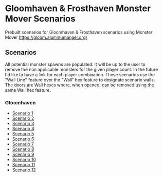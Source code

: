 # Gloomhaven & Frosthaven Monster Mover Scenarios

Prebuilt scenarios for Gloomhaven &amp; Frosthaven scenarios using Monster Mover <https://gloom.aluminumangel.org/>

## Scenarios

All potential monster spawns are populated. It will be up to the user to remove the non applicable monsters for the given player count. In the future I'd like to have a link for each player combination.
These scenarios use the "Wall Line" feature over the "Wall" hex feature to designate scenario walls. The doors are Wall hexes where, when opened, can be removed using the same Wall hex feature.

### Gloomhaven

* [Scenario 1](https://gloom.aluminumangel.org/UUgFpFqgi06BAmiABmiABmiALAEYgAQMgAEwAAaAKwG4BIAByBKAAUjBABgELgOgABqgARqgARLgECBQgDAAmQEwAGkYBzAADdCAkYBRAA3wGQAHFAhjABqgARrgIQagARqgAfICYIAmgQRhDGHAgIEw7gLggAhhgCAYEgBjAPICYIAsgQphHEADNGA0QAM0QAM0YPwFwAEdwhiAPAEYgAZogAZowHg)
* [Scenario 2](https://gloom.aluminumangel.org/UUgFplogjlWAAmiAbgE4oAA0gGoA8gRgABJIABGAWwE4DBoDkCcAAxgNGAkYBRi_AlAADzEADZAnAGcwANkBUAAN0AAN0ACvQAHAADRAAzRAAzRAPgAMQAIGwCAwChgADGEADAA3ATAADRgN0AANkQsQBdAADRgN8BsAA5AKEAjcCEABNMALBsAAGAAGoAEaIDcABiAlCqABGqABGiIF7gNgABJgANLgBO4DYAASYACS4ARuBGAAIwHjCAYwEjBuBGAA3mAAHg)
* [Scenario 3](https://gloom.aluminumangel.org/UQgEpFoglIGAAmiABkiBAmiABsgQgCMYgAQ4wQAwANkBMAAJGBQOYBCS4EIATjAADEACHGAQjAHIDoABaIAUOIABaIAEKID_ACiABniIAWiABmiAhxiABsgNgAFIEIChAeAACqABGqABsgLgCANgMAwAA_AGNwEwQJFAhTAgEAEYAAaDYAAYgKwAOCBBGBAIBsAgAQNh3ATAAE0CEcKAgDAAHEYKBoAByAqAIwyAwTAADMACNEADNMBPAAxAAzRgJECBNEADNEACFMCHABTAQwxAAyRAATzEADRAdgAMQBIcwAAkwYUAHALAADAACXCAQWEAsgNgABIwCBzAAKRgALgQgAFogAZ4gQFogAZ4)
* [Scenario 4](https://gloom.aluminumangel.org/UUgFpFrgjVaAAmiABmiATAE4IgEUA5AlAAOQGIQI0FwKwAEGwCBUA5AlAAOQgAEwCFwKwABGAhRAY_wJQAE8xAA0QAM0QAM0QIYADEAKBsEgGAAuBOAIg2AQjAHIEIABSIACjAZowGiABowEuBCAgxiAJCiAhxiABsgPgNMYgBQ4gwHIDYAjGIAEOA4IAAYgNwAGIAkOYABSMAgGgNsAGMBowGiAFzgFBAOQJQADkICBAcCVAAxAagAMAJcCMAAN0AAN8A)
* [Scenario 5](https://gloom.aluminumangel.org/UUgFplqAjlSAAmiAJCiABsgRgBMYgBQ4gQHID4ABSIEBSIATDAA3AjAAKRgD8IRxIwCDkoABBcGdAAxgJAuAOwEYgAZIgAL4FYACeIgBaIA8ATgNGAAGIE8ADigIBoEByBGAAZI0DAB3AnBAQzAgABiAHAEYIErDAHAnAANUKRgE7gRgABojMQrgVwAK4CEGoAHyBOAMBiBPAA4woEAhMAA5AnCCAaAAUmAAcgTgVADGAQxACsYA5AfAAKTACQxAAgaAGwEYgAZ4ggFogAc)
* [Scenario 6](https://gloom.aluminumangel.org/UUgFplogk1WAAmiABmiATAE4DgADkCUABxgAAwaBAcgSgBMMgFEAKTAAGQJwBAcwAAkYAGMAMgRgUFLgBAYwEjAAXAjAACTAEQxAAlwIQAE0wEMMQAMkQAE8xAA0QG4ADEACBsAgcABnMADZAXCAgWAAnjCgABiAzAAYwEgiARQHGCkYEAhcB8ABBqIZgCcMAgOQGQADGKkCiADZAUYKBgQC1wFwgAGFwAAsQAoGgdsAGIAGjAaMBCiABxiARkmAAvgRgIMYgCQ4iAHIEIATGIAUOIEByBCAAUiBAUiAAwyAAeBCAAYgBQbgBQNgXAnAACRgAAwoBK4EYAAjAQMGgUsBGIAGaIwGeA)
* [Scenario 7](https://gloom.aluminumangel.org/UUgFplogk4uAAmiABsgQgAJogAZIgQFIgfsAOMEAMAApcBgwBiA_AAYgBQNgnMAARgIGwLgPgCMYgBQ4gQHID4ABaIAEKIAXGJAUuA2AAmiABniIAWiABmiAFxiA3AAYgCQMgIFgGG4D4AgDYAAMFBQGIDcABiABCqABGqABGqABHqABEuAyAArgIQYgGwAOYgAaIC8ADjAABoAByAWAIxiAnAAYgAQMIAAOoAAaoAFS4AADwQBkBcAgpMAAvGAAjAFogAVIDIBB4CoABqABGiIFA2AADAAD8BwA4zoALgGERAE0QAP8BsAApAKDKwEYkHQAcCUAA9AACSSACMCtAAxQNNA0UD0)
* [Scenario 8](https://gloom.aluminumangel.org/UUgFplqAjOmAAmiABmiABmiABmiADAEYgGwAuBCAIwyCQWAAMgRgABqgARogAQqgARrgRwAKoAEeYgAaoAGyBGAAkgNgAIwrATgECBAgAIwByBKAAYwEDAZXAnCAAQECBAgDkCUAA9AADZAAhdEAXwJQAA3wEAPQAA2QJQCDkAgAA2BAgHAlAAcYAAMGwAAYA5AlAIOQCQhXAnBCBcgAHYAByBKAAWigaCBpoGkgaoAH)
* [Scenario 9](https://gloom.aluminumangel.org/UUgFplogixuBAmiABmiABmiABmiADAEYgCQMCgQuBOAQAAbAgACBwABkCMAARipAIBgQYFwIwCHQwAAwBiBDAAYhAQMCwKAAMADGhQBcA8YAZAjAAEYDNEADJEABNEID_AhAATTAQwxAAzRAlgAMQAIGwAAYAAPAlQAcYRAYgCwBGIBMALgSgBMqQAboAAxAlgAMQANFA0kDTQNRAzw)
* [Scenario 10](https://gloom.aluminumangel.org/UUgFpFpAjk6AAmiABmiABmiABmiABmiA7AAYgEwAYXAdACcYBAMIEAQDkAIF0AANkBMAA5AkQAAGgxM4IIMAKAYgIwAOMIAAkQAYAAYgAQ6oABGgASQDkBEAA5AiSIAgjAMYgDS4CIATIRhEEAxAAgxACgaAmwAYgAZokAZogAZokAZIgAJ4gQGMBkjAuBCAgxiABmiABmiAhxiADAEYwEgMJAguBOAAAwbBAEJgADIEYAAao0EaMBqgAaMBGjAe)
* [Scenario 11](https://gloom.aluminumangel.org/UUgFpFogk1aAAmiABmiABmiABmiABmiA7AAYgBQMggEwGFwHwAEGwAAYECBAQDAAGQFQAA3QAA3QAA3wgkEBYFBAcA8ABxgAA2EADBAEAwIFgAEBYACMAcgHgAGMBowGSMEowGjAeIBkABgUAAbAABg3AXACA5AC5wABAsEAGAOQEwADkIAB4AQGoAEaoAEaMBqgARojMQrgJwAOMAAGgGwAKIAGeIgByAqAAUiBawA4gwHICYABSIBrABiANLgKgAJ4iAHIBoATDIABYAAyAuAAA2AAjAHIBYABSMEgcBMABxgIYwByAWAAGjAaoAE-AmAAIwGDYACMSwEYIEqgASSA4lIABugayBqoHg)
* [Scenario 12](https://gloom.aluminumangel.org/UUgFpFogk1aAAmiABmiABmiABmiABmiA7AAYgBQMggEwGFwHwAkGBQgQEAxARgAUQAM0QAM0QAM8YAAMCgADYEBAcA8ABxgAQwIEwKBAAWBAABgAYwDyAWAAGjAaIAUKoAEeMBIwKAAMgAEBYAAMADcBcAIDkALnAAECwQAYA5ATAAMYCRgA4wQGoAEaoAEaMBowGqABEqAAfgLgCLIBoAAa4CEGICsABjASMADGNQAcYQCMAcgJgMFIjGsAGIAUDIAB4CoACuAhBiAbAE4wAAaAAcgIgCMYgFwAGMBIIANEgARg3ATAGQxALgAM0DVQNdA0UHwEwABGCgbBuBSAAUjAABgALgVgABowGuAB)

